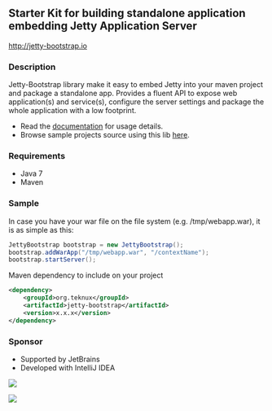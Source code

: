 ## Starter Kit for building standalone application embedding Jetty Application Server

http://jetty-bootstrap.io


### Description
Jetty-Bootstrap library make it easy to embed Jetty into your maven project and package a standalone app. Provides a fluent API to expose web application(s) and service(s), configure the server settings and package the whole application with a low footprint.

- Read the [documentation](https://github.com/teknux-org/jetty-bootstrap/wiki) for usage details.
- Browse sample projects source using this lib [here](https://github.com/teknux-org/jetty-bootstrap-examples).

### Requirements
- Java 7
- Maven

### Sample
In case you have your war file on the file system (e.g. /tmp/webapp.war), it is as simple as this:
```java
JettyBootstrap bootstrap = new JettyBootstrap();
bootstrap.addWarApp("/tmp/webapp.war", "/contextName");
bootstrap.startServer();
```

Maven dependency to include on your project
```xml
<dependency>
	<groupId>org.teknux</groupId>
	<artifactId>jetty-bootstrap</artifactId>
	<version>x.x.x</version>
</dependency>
```

### Sponsor
- Supported by JetBrains
- Developed with IntelliJ IDEA

![](https://upload.wikimedia.org/wikipedia/commons/thumb/1/1a/JetBrains_Logo_2016.svg/221px-JetBrains_Logo_2016.svg.png)

![](https://upload.wikimedia.org/wikipedia/commons/d/d5/IntelliJ_IDEA_Logo.svg)
